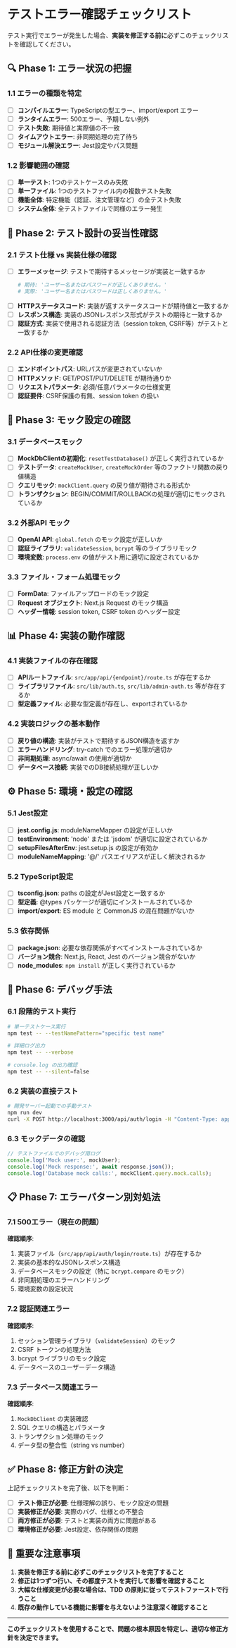 # テストエラー確認チェックリスト

テスト実行でエラーが発生した場合、**実装を修正する前に**必ずこのチェックリストを確認してください。

## 🔍 **Phase 1: エラー状況の把握**

### 1.1 エラーの種類を特定
- [ ] **コンパイルエラー**: TypeScriptの型エラー、import/export エラー
- [ ] **ランタイムエラー**: 500エラー、予期しない例外
- [ ] **テスト失敗**: 期待値と実際値の不一致
- [ ] **タイムアウトエラー**: 非同期処理の完了待ち
- [ ] **モジュール解決エラー**: Jest設定やパス問題

### 1.2 影響範囲の確認  
- [ ] **単一テスト**: 1つのテストケースのみ失敗
- [ ] **単一ファイル**: 1つのテストファイル内の複数テスト失敗
- [ ] **機能全体**: 特定機能（認証、注文管理など）の全テスト失敗
- [ ] **システム全体**: 全テストファイルで同様のエラー発生

## 🧪 **Phase 2: テスト設計の妥当性確認**

### 2.1 テスト仕様 vs 実装仕様の確認
- [ ] **エラーメッセージ**: テストで期待するメッセージが実装と一致するか
  ```bash
  # 期待: 'ユーザー名またはパスワードが正しくありません。'
  # 実際: 'ユーザー名またはパスワードは正しくありません。'
  ```
- [ ] **HTTPステータスコード**: 実装が返すステータスコードが期待値と一致するか
- [ ] **レスポンス構造**: 実装のJSONレスポンス形式がテストの期待と一致するか
- [ ] **認証方式**: 実装で使用される認証方法（session token, CSRF等）がテストと一致するか

### 2.2 API仕様の変更確認
- [ ] **エンドポイントパス**: URLパスが変更されていないか
- [ ] **HTTPメソッド**: GET/POST/PUT/DELETE が期待通りか  
- [ ] **リクエストパラメータ**: 必須/任意パラメータの仕様変更
- [ ] **認証要件**: CSRF保護の有無、session token の扱い

## 🔧 **Phase 3: モック設定の確認**

### 3.1 データベースモック
- [ ] **MockDbClientの初期化**: `resetTestDatabase()` が正しく実行されているか
- [ ] **テストデータ**: `createMockUser`, `createMockOrder` 等のファクトリ関数の戻り値構造
- [ ] **クエリモック**: `mockClient.query` の戻り値が期待される形式か
- [ ] **トランザクション**: BEGIN/COMMIT/ROLLBACKの処理が適切にモックされているか

### 3.2 外部API モック
- [ ] **OpenAI API**: `global.fetch` のモック設定が正しいか
- [ ] **認証ライブラリ**: `validateSession`, `bcrypt` 等のライブラリモック
- [ ] **環境変数**: `process.env` の値がテスト用に適切に設定されているか

### 3.3 ファイル・フォーム処理モック  
- [ ] **FormData**: ファイルアップロードのモック設定
- [ ] **Request オブジェクト**: Next.js Request のモック構造
- [ ] **ヘッダー情報**: session token, CSRF token のヘッダー設定

## 📊 **Phase 4: 実装の動作確認**

### 4.1 実装ファイルの存在確認
- [ ] **APIルートファイル**: `src/app/api/{endpoint}/route.ts` が存在するか
- [ ] **ライブラリファイル**: `src/lib/auth.ts`, `src/lib/admin-auth.ts` 等が存在するか
- [ ] **型定義ファイル**: 必要な型定義が存在し、exportされているか

### 4.2 実装ロジックの基本動作
- [ ] **戻り値の構造**: 実装がテストで期待するJSON構造を返すか
- [ ] **エラーハンドリング**: try-catch でのエラー処理が適切か
- [ ] **非同期処理**: async/await の使用が適切か
- [ ] **データベース接続**: 実装でのDB接続処理が正しいか

## ⚙️ **Phase 5: 環境・設定の確認**

### 5.1 Jest設定
- [ ] **jest.config.js**: moduleNameMapper の設定が正しいか
- [ ] **testEnvironment**: 'node' または 'jsdom' が適切に設定されているか
- [ ] **setupFilesAfterEnv**: jest.setup.js の設定が有効か
- [ ] **moduleNameMapping**: '@/' パスエイリアスが正しく解決されるか

### 5.2 TypeScript設定
- [ ] **tsconfig.json**: paths の設定がJest設定と一致するか
- [ ] **型定義**: @types パッケージが適切にインストールされているか
- [ ] **import/export**: ES module と CommonJS の混在問題がないか

### 5.3 依存関係
- [ ] **package.json**: 必要な依存関係がすべてインストールされているか
- [ ] **バージョン競合**: Next.js, React, Jest のバージョン競合がないか
- [ ] **node_modules**: `npm install` が正しく実行されているか

## 🐛 **Phase 6: デバッグ手法**

### 6.1 段階的テスト実行
```bash
# 単一テストケース実行
npm test -- --testNamePattern="specific test name"

# 詳細ログ出力
npm test -- --verbose

# console.log の出力確認  
npm test -- --silent=false
```

### 6.2 実装の直接テスト
```bash
# 開発サーバー起動での手動テスト
npm run dev
curl -X POST http://localhost:3000/api/auth/login -H "Content-Type: application/json" -d '{"username":"admin","password":"admin123"}'
```

### 6.3 モックデータの確認
```typescript
// テストファイルでのデバッグ用ログ
console.log('Mock user:', mockUser);
console.log('Mock response:', await response.json());
console.log('Database mock calls:', mockClient.query.mock.calls);
```

## 📋 **Phase 7: エラーパターン別対処法**

### 7.1 500エラー（現在の問題）
**確認順序**:
1. 実装ファイル（`src/app/api/auth/login/route.ts`）が存在するか
2. 実装の基本的なJSONレスポンス構造
3. データベースモックの設定（特に `bcrypt.compare` のモック）
4. 非同期処理のエラーハンドリング
5. 環境変数の設定状況

### 7.2 認証関連エラー
**確認順序**:
1. セッション管理ライブラリ（`validateSession`）のモック
2. CSRF トークンの処理方法
3. bcrypt ライブラリのモック設定
4. データベースのユーザーデータ構造

### 7.3 データベース関連エラー
**確認順序**:
1. `MockDbClient` の実装確認
2. SQL クエリの構造とパラメータ
3. トランザクション処理のモック
4. データ型の整合性（string vs number）

## ✅ **Phase 8: 修正方針の決定**

上記チェックリストを完了後、以下を判断：

- [ ] **テスト修正が必要**: 仕様理解の誤り、モック設定の問題
- [ ] **実装修正が必要**: 実際のバグ、仕様との不整合  
- [ ] **両方修正が必要**: テストと実装の両方に問題がある
- [ ] **環境修正が必要**: Jest設定、依存関係の問題

## 🚨 **重要な注意事項**

1. **実装を修正する前に必ずこのチェックリストを完了すること**
2. **修正は1つずつ行い、その都度テストを実行して影響を確認すること**  
3. **大幅な仕様変更が必要な場合は、TDD の原則に従ってテストファーストで行うこと**
4. **既存の動作している機能に影響を与えないよう注意深く確認すること**

---

**このチェックリストを使用することで、問題の根本原因を特定し、適切な修正方針を決定できます。**